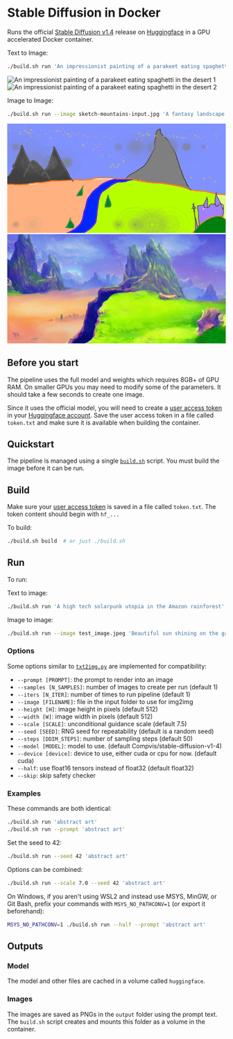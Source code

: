 # Stable Diffusion in Docker

Runs the official [Stable Diffusion v1.4](https://huggingface.co/CompVis/stable-diffusion-v1-4)
release on [Huggingface](https://huggingface.co/) in a GPU accelerated Docker
container.

Text to Image:
```sh
./build.sh run 'An impressionist painting of a parakeet eating spaghetti in the desert'
```

![An impressionist painting of a parakeet eating spaghetti in the desert 1](img/An_impressionist_painting_of_a_parakeet_eating_spaghetti_in_the_desert_s1.png)
![An impressionist painting of a parakeet eating spaghetti in the desert 2](img/An_impressionist_painting_of_a_parakeet_eating_spaghetti_in_the_desert_s2.png)

Image to Image:
```sh
./build.sh run --image sketch-mountains-input.jpg 'A fantasy landscape, trending on artstation'
```

![Sketch](img/sketch-mountains-input.jpg)
![Computer Generated](img/sketch-mountains-output.png)

## Before you start

The pipeline uses the full model and weights which requires 8GB+ of GPU RAM.
On smaller GPUs you may need to modify some of the parameters. It should take a
few seconds to create one image.

Since it uses the official model, you will need to create a [user access token](https://huggingface.co/docs/hub/security-tokens)
in your [Huggingface account](https://huggingface.co/settings/tokens). Save the
user access token in a file called `token.txt` and make sure it is available
when building the container.

## Quickstart

The pipeline is managed using a single [`build.sh`](build.sh) script. You must
build the image before it can be run.

## Build

Make sure your [user access token](#before-you-start) is saved in a file called
`token.txt`. The token content should begin with `hf_...`

To build:

```sh
./build.sh build  # or just ./build.sh
```

## Run

To run:

Text to image:
```sh
./build.sh run 'A high tech solarpunk utopia in the Amazon rainforest'
```

Image to image:
```sh
./build.sh run --image test_image.jpeg 'Beautiful sun shining on the garbage island'
```

### Options

Some options similar to [`txt2img.py`](https://github.com/CompVis/stable-diffusion/blob/main/scripts/txt2img.py)
are implemented for compatibility:

* `--prompt [PROMPT]`: the prompt to render into an image
* `--samples [N_SAMPLES]`: number of images to create per run (default 1)
* `--iters [N_ITER]`: number of times to run pipeline (default 1)
* `--image [FILENAME]`: file in the input folder to use for img2img
* `--height [H]`: image height in pixels (default 512)
* `--width [W]`: image width in pixels (default 512)
* `--scale [SCALE]`: unconditional guidance scale (default 7.5)
* `--seed [SEED]`: RNG seed for repeatability (default is a random seed)
* `--steps [DDIM_STEPS]`: number of sampling steps (default 50)
* `--model [MODEL]`: model to use. (default Compvis/stable-diffusion-v1-4)
* `--device [device]`: device to use, either cuda or cpu for now. (default cuda)
* `--half`: use float16 tensors instead of float32 (default float32)
* `--skip`: skip safety checker

### Examples

These commands are both identical:

```sh
./build.sh run 'abstract art'
./build.sh run --prompt 'abstract art'
```

Set the seed to 42:

```sh
./build.sh run --seed 42 'abstract art'
```

Options can be combined:

```sh
./build.sh run --scale 7.0 --seed 42 'abstract art'
```

On Windows, if you aren't using WSL2 and instead use MSYS, MinGW, or Git Bash,
prefix your commands with `MSYS_NO_PATHCONV=1` (or export it beforehand):

```sh
MSYS_NO_PATHCONV=1 ./build.sh run --half --prompt 'abstract art'
```

## Outputs

### Model

The model and other files are cached in a volume called `huggingface`.

### Images

The images are saved as PNGs in the `output` folder using the prompt text. The
`build.sh` script creates and mounts this folder as a volume in the container.
